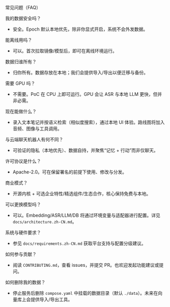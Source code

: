 常见问题（FAQ）

我的数据安全吗？
- 安全。Epoch 默认本地优先，除非你显式开启，系统不会外发数据。

能离线用吗？
- 可以。首次拉取镜像/模型后，即可在离线环境运行。

数据归谁所有？
- 归你所有。数据存放在本地；我们会提供导入/导出以便迁移与备份。

需要 GPU 吗？
- 不需要。PoC 在 CPU 上即可运行。GPU 会让 ASR 与本地 LLM 更快，但并非必需。

现在能做什么？
- 录入文本笔记并按语义检索（相似度搜索），通过本地 UI 体验。路线图将加入音频、图像与工具调用。

与云端聊天机器人有何不同？
- 可验证的隐私（本地优先）、数据自持，并聚焦“记忆 + 行动”而非仅聊天。

许可协议是什么？
- Apache-2.0。可在保留署名的前提下使用、修改与分发。

商业模式？
- 开源内核 + 可选企业特性/精选组件/生态合作，核心保持免费与本地。

可以更换模型吗？
- 可以。Embedding/ASR/LLM/DB 将通过环境变量与适配器进行配置。详见 `docs/architecture.zh-CN.md`。

系统与硬件要求？
- 参见 `docs/requirements.zh-CN.md` 获取平台支持与配置分级建议。

如何参与贡献？
- 阅读 `CONTRIBUTING.md`，查看 issues，并提交 PR。也欢迎发起功能建议或提问。

如何删除我的数据？
- 停止服务后删除 `compose.yaml` 中挂载的数据目录（默认 `./data`）。未来在向量库上会提供导入/导出工具。

